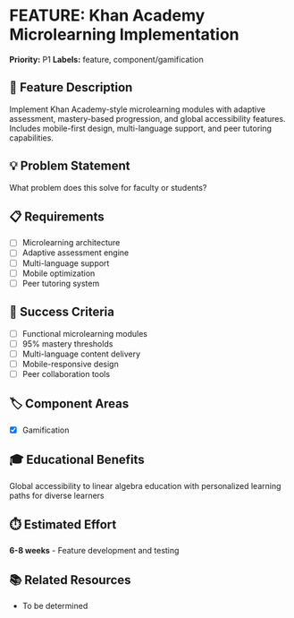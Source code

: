 # FEATURE: Khan Academy Microlearning Implementation

**Priority:** P1
**Labels:** feature, component/gamification

## 🚀 Feature Description
Implement Khan Academy-style microlearning modules with adaptive assessment, mastery-based progression, and global accessibility features. Includes mobile-first design, multi-language support, and peer tutoring capabilities.

## 💡 Problem Statement
What problem does this solve for faculty or students?

## 📋 Requirements
- [ ] Microlearning architecture
- [ ] Adaptive assessment engine
- [ ] Multi-language support
- [ ] Mobile optimization
- [ ] Peer tutoring system

## 🎯 Success Criteria
- [ ] Functional microlearning modules
- [ ] 95% mastery thresholds
- [ ] Multi-language content delivery
- [ ] Mobile-responsive design
- [ ] Peer collaboration tools

## 🏷️ Component Areas
- [x] Gamification

## 🎓 Educational Benefits
Global accessibility to linear algebra education with personalized learning paths for diverse learners

## ⏱️ Estimated Effort
**6-8 weeks** - Feature development and testing

## 📚 Related Resources
- To be determined
